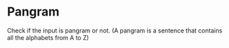 # Pangram
Check if the input is pangram or not. (A pangram is a sentence that contains all the  alphabets from A to Z) 
